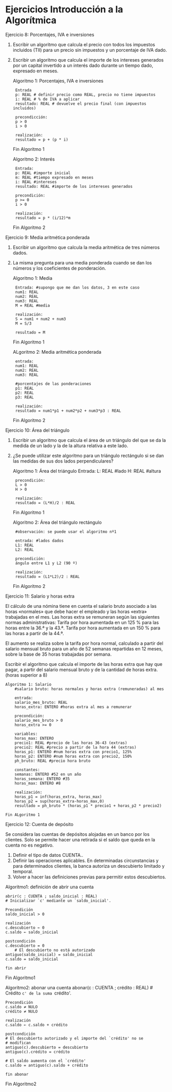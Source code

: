 # Ejercicios Introducción a la Algorítmica

Ejercicio 8: Porcentajes, IVA e inversiones
1. Escribir un algoritmo que calcula el precio con todos los impuestos incluidos (TII) para un precio sin impuestos y un porcentaje de IVA dado.
2. Escribir un algoritmo que calcula el importe de los intereses generados por un capital invertido a un interés dado durante un tiempo dado, expresado en meses.

    Algoritmo 1: Porcentajes, IVA e inversiones
        
        Entrada
        p: REAL # definir precio como REAL, precio no tiene impuestos
        i: REAL # % de IVA a aplicar
        resultado: REAL # devuelve el precio final (con impuestos incluidos)

        precondicción: 
        p > 0
        i > 0

        realización: 
        resultado = p + (p * i)

    Fin Algoritmo 1

    Algoritmo 2: Interés

        Entrada:
        p: REAL #importe inicial
        m: REAL #tiempo expresado en meses
        i: REAL #intereses
        resultado: REAL #importe de los intereses generados

        precondición:
        p >= 0
        i > 0

        realización: 
        resultado = p * (i/12)*m

    Fin Algoritmo 2


Ejercicio 9: Media aritmética ponderada
1. Escribir un algoritmo que calcula la media aritmética de tres números dados.
2. La misma pregunta para una media ponderada cuando se dan los números y los coeficientes de ponderación.

    Algoritmo 1: Media 

        Entrada: #supongo que me dan los datos, 3 en este caso
        num1: REAL
        num2: REAL
        num3: REAL
        M = REAL #media
        
        realización:
        S = num1 + num2 + num3
        M = S/3

        resultado = M
                                                                                                
    Fin Algoritmo 1

    ALgoritmo 2: Media aritmética ponderada

        entrada:
        num1: REAL
        num2: REAL
        num3: REAL
    
        #porcentajes de las ponderaciones
        p1: REAL
        p2: REAL
        p3: REAL
        
        realización:
        resultado = num1*p1 + num2*p2 + num3*p3 : REAL

    Fin Algoritmo 2

Ejercicio 10: Área del triángulo
1. Escribir un algoritmo que calcula el área de un triángulo del que se da la medida de un lado y la de la altura relativa a este lado.
2. ¿Se puede utilizar este algoritmo para un triángulo rectángulo si se dan las medidas de sus dos lados perpendiculares?

    Algoritmo 1: Área del triángulo
        Entrada: 
        L: REAL #lado
        H: REAL #altura

        precondición:
        L > 0
        H > 0

        realización:
        resultado = (L*H)/2 : REAL

    Fin Algoritmo 1

    Algoritmo 2: Área del triángulo rectángulo

        #observación: se puede usar el algoritmo nº1

        entrada: #lados dados
        L1: REAL
        L2: REAL

        precondición:
        ángulo entre L1 y L2 (90 º)
        
        realización:
        resultado = (L1*L2)/2 : REAL

    Fin Algoritmo 2

Ejercicio 11: Salario y horas extra

El cálculo de una nómina tiene en cuenta el salario bruto asociado a las horas «normales» que debe hacer el empleado y las horas «extra» trabajadas en el mes. Las horas extra se remuneran según las siguientes normas administrativas:
Tarifa por hora aumentada en un 125 % para las horas entre la 36.ª y la 43.ª.
Tarifa por hora aumentada en un 150 % para las horas a partir de la 44.ª.

El aumento se realiza sobre la tarifa por hora normal, calculado a partir del salario mensual bruto para un año de 52 semanas repartidas en 12 meses, sobre la base de 35 horas trabajadas por semana.

Escribir el algoritmo que calcula el importe de las horas extra que hay que pagar, a partir del salario mensual bruto y de la cantidad de horas extra. (horas superior a 8)

    Algoritmo 1: Salario
        #salario bruto: horas normales y horas extra (remuneradas) al mes

        entrada:
        salario_mes_bruto: REAL
        horas_extra: ENTERO #horas extra al mes a remunerar

        precondición:
        salario_mes_bruto > 0
        horas_extra >= 0

        variables:
        horas_max: ENTERO
        precio1: REAL #precio de las horas 36-43 (extras)
        precio2: REAL #precio a partir de la hora 44 (extras)
        horas_p1: ENTERO #num horas extra con precio1, 125%
        horas_p2: ENTERO #num horas extra con precio2, 150%
        ph_bruto: REAL #precio hora bruto

        constantes:
        semanas: ENTERO #52 en un año
        horas_semana: ENTERO #35
        horas_max: ENTERO #8

        realización:
        horas_p1 = inf(horas_extra, horas_max)
        horas_p2 = sup(horas_extra-horas_max,0)
        resultado = ph_bruto * (horas_p1 * precio1 + horas_p2 * precio2)

    Fin ALgoritmo 1


Ejercicio 12: Cuenta de depósito

Se considera las cuentas de depósitos alojadas en un banco por los clientes. Solo se permite hacer una retirada si el saldo que queda en la cuenta no es negativo.
1. Definir el tipo de datos CUENTA..
2. Definir las operaciones aplicables.
En determinadas circunstancias y para determinados clientes, la banca autoriza un descubierto limitado y temporal.
3. Volver a hacer las definiciones previas para permitir estos descubiertos.

Algoritmo1: definición de abrir una cuenta

    abrir(c : CUENTA ; saldo_inicial : REAL)
    # Inicializar `c' mediante un `saldo_inicial'.

    Precondición
    saldo_inicial > 0

    realización
    c.descubierto ← 0
    c.saldo ← saldo_inicial

    postcondición
    c.descubierto = 0
        # El descubierto no está autorizado
    antiguo(saldo_inicial) = saldo_inicial
    c.saldo = saldo_inicial

    fin abrir

Fin Algoritmo1

Algoritmo2: abonar una cuenta
    abonar(c : CUENTA ; crédito : REAL)
    # Crédito `c' de la suma `crédito'.

    Precondición
    c.saldo ≠ NULO
    crédito ≠ NULO

    realización
    c.saldo ← c.saldo + crédito

    postcondición
    # El descubierto autorizado y el importe del `crédito' no se
    # modifican
    antiguo(c).descubierto = descubierto
    antiguo(c).crédito = crédito

    # El saldo aumenta con el `crédito'
    c.saldo = antiguo(c).saldo + crédito
    
    fin abonar

Fin Algoritmo2